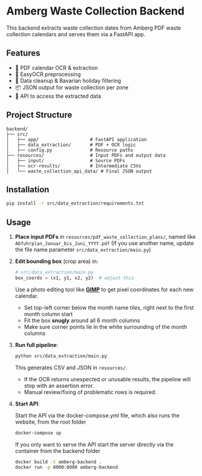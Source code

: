 # Amberg Waste Collection Backend

This backend extracts waste collection dates from Amberg PDF waste collection calendars and serves them via a FastAPI app.

## Features

* 📄 PDF calendar OCR & extraction
* 🧠 EasyOCR preprocessing
* 🧹 Data cleanup & Bavarian holiday filtering
* 📦 JSON output for waste collection per zone
* 🔗 API to access the extracted data

## Project Structure

```
backend/
├── src/
│   ├── app/                   # FastAPI application
│   ├── data_extraction/       # PDF + OCR logic
│   ├── config.py              # Resource paths
├── resources/                 # Input PDFs and output data
│   ├── input/                 # Source PDFs
│   ├── ocr-results/           # Intermediate CSVs
│   └── waste_collection_api_data/ # Final JSON output
```

## Installation

```bash
pip install -r src/data_extraction/requirements.txt
```

## Usage

1. **Place input PDFs** in `resources/pdf_waste_collection_plans/`, named like `Abfuhrplan_Januar_bis_Juni_YYYY.pdf` (If you use another name, update the file name parameter `src/data_extraction/main.py`)

2. **Edit bounding box** (crop area) in:

   ```python
   # src/data_extraction/main.py
   box_coords = (x1, y1, x2, y2)  # adjust this
   ```

   Use a photo editing tool like [**GIMP**](https://www.gimp.org) to get pixel coordinates for each new calendar.

   * Set top-left corner below the month name tiles, right next to the first month column start
   * Fit the box **snugly** around all 6 month columns
   * Make sure corner points lie in the white surrounding of the month columns

3. **Run full pipeline**:

   ```bash
   python src/data_extraction/main.py
   ```

   This generates CSV and JSON in `resources/`.

   * If the OCR returns unexpected or unusable results, the pipeline will stop with an assertion error.
   * Manual review/fixing of problematic rows is required.

4. **Start API**:

   Start the API via the docker-compose.yml file, which also runs the website, from the root folder

   ```bash
   docker-compose up
   ```

   If you only want to serve the API start the server directly via the container from the backend folder

   ```bash
   docker build -t amberg-backend .
   docker run -p 8000:8000 amberg-backend
   ```

